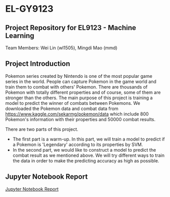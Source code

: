 # EL-GY9123
## Project Repository for EL9123 - Machine Learning
Team Members: Wei Lin (wl1505), Mingdi Mao (mmd)

## Project Introduction
Pokemon series created by Nintendo is one of the most popular game series in the world. People can capture Pokemon in the game world and train them to combat with others' Pokemon. There are thousands of Pokemon with totally different properties and of course, some of them are stronger than the others.
The main purpose of this project is training a model to predict the winner of combats between Pokemons. We downloaded the Pokemon data and combat data from https://www.kaggle.com/sekarmg/pokemon/data which include 800 Pokemon's information with their properties and 50000 combat results.

There are two parts of this project. 
* The first part is a warm-up. In this part, we will train a model to predict if a Pokemon is 'Legendary' according to its properties by SVM.
* In the second part, we would like to construct a model to predict the combat result as we mentioned above. We will try different ways to train the data in order to make the predicting accuracy as high as possible.

## Jupyter Notebook Report
[Jupyter Notebook Report](https://github.com/mmdtoycar/EL-GY9123/blob/master/Final%20Project%20EL-GY%209123.ipynb)
